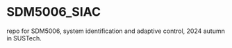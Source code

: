 # SDM5006_SIAC
repo for SDM5006, system identification and adaptive control, 2024 autumn in SUSTech.
